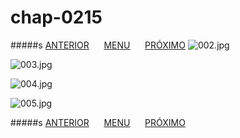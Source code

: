 # chap-0215
#####s [ANTERIOR](/chap-0214/readme.md)&nbsp;&nbsp;&nbsp;&nbsp;&nbsp;&nbsp;[MENU](/readme.md)&nbsp;&nbsp;&nbsp;&nbsp;&nbsp;&nbsp;[PRÓXIMO](/chap-0216/readme.md)
![002.jpg](002.jpg)

![003.jpg](003.jpg)

![004.jpg](004.jpg)

![005.jpg](005.jpg)

#####s [ANTERIOR](/chap-0214/readme.md)&nbsp;&nbsp;&nbsp;&nbsp;&nbsp;&nbsp;[MENU](/readme.md)&nbsp;&nbsp;&nbsp;&nbsp;&nbsp;&nbsp;[PRÓXIMO](/chap-0216/readme.md)

